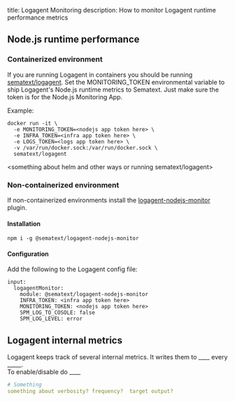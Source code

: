 title: Logagent Monitoring 
description: How to monitor Logagent runtime performance metrics

## Node.js runtime performance

### Containerized environment
If you are running Logagent in containers you should be running [sematext/logagent](../installation-docker/).
Set the MONITORING_TOKEN environmental variable to ship Logagent's Node.js runtime metrics to Sematext.  Just make sure the token is for the Node.js Monitoring App.

Example:
```
docker run -it \
  -e MONITORING_TOKEN=<nodejs app token here> \
  -e INFRA_TOKEN=<infra app token here> \
  -e LOGS_TOKEN=<logs app token here> \
  -v /var/run/docker.sock:/var/run/docker.sock \
  sematext/logagent
```

<something about helm and other ways or running sematext/logagent>

### Non-containerized environment

If non-containerized environments install the [logagent-nodejs-monitor](https://www.npmjs.com/package/@sematext/logagent-nodejs-monitor) plugin.

#### Installation
```npm i -g @sematext/logagent-nodejs-monitor```

#### Configuration
Add the following to the Logagent config file:

```
input:
  logagentMonitor:
    module: @sematext/logagent-nodejs-monitor
    INFRA_TOKEN: <infra app token here>
    MONITORING_TOKEN: <nodejs app token here>
    SPM_LOG_TO_COSOLE: false
    SPM_LOG_LEVEL: error
```
  
## Logagent internal metrics
Logagent keeps track of several internal metrics.  It writes them to ____ every _____.  
To enable/disable do ____

```yaml
# Something
something about verbosity? frequency?  target output?
```
